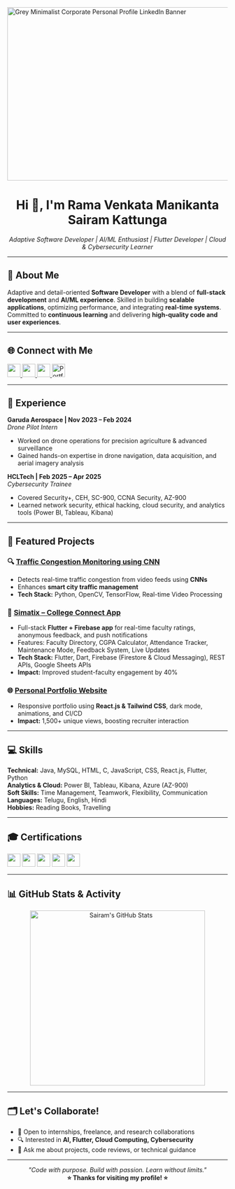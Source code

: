 <img width="1584" height="396" alt="Grey Minimalist Corporate Personal Profile LinkedIn Banner" src="https://github.com/user-attachments/assets/9fa9e5e4-ec29-4aa2-bc61-cd01e3556aa3" />

<h1 align="center">Hi 👋, I'm Rama Venkata Manikanta Sairam Kattunga</h1>
<p align="center"><i>Adaptive Software Developer | AI/ML Enthusiast | Flutter Developer | Cloud & Cybersecurity Learner</i></p>

---

## 💫 About Me

Adaptive and detail-oriented **Software Developer** with a blend of **full-stack development** and **AI/ML experience**. Skilled in building **scalable applications**, optimizing performance, and integrating **real-time systems**. Committed to **continuous learning** and delivering **high-quality code and user experiences**.

---

## 🌐 Connect with Me

<p align="left">
  <a href="https://www.linkedin.com/in/sairamkrvm123/" target="_blank">
    <img src="https://img.shields.io/badge/LinkedIn-0A66C2?style=for-the-badge&logo=linkedin&logoColor=white" height="30"/>
  </a>
  <a href="https://github.com/Sairam-kattunga" target="_blank">
    <img src="https://img.shields.io/badge/GitHub-181717?style=for-the-badge&logo=github&logoColor=white" height="30"/>
  </a>
  <a href="mailto:Sairamkattunga333@gmail.com" target="_blank">
    <img src="https://img.shields.io/badge/Email-D14836?style=for-the-badge&logo=gmail&logoColor=white" height="30"/>
  </a>
  <a href="https://simple-portfolio-sigma-orpin.vercel.app/" target="_blank">
    <img src="https://img.shields.io/badge/Portfolio-000000?style=for-the-badge&logo=vercel&logoColor=red" height="30" alt="Portfolio" />
  </a>
</p>


---

## 💼 Experience

**Garuda Aerospace | Nov 2023 – Feb 2024**  
*Drone Pilot Intern*  
- Worked on drone operations for precision agriculture & advanced surveillance  
- Gained hands-on expertise in drone navigation, data acquisition, and aerial imagery analysis

**HCLTech | Feb 2025 – Apr 2025**  
*Cybersecurity Trainee*  
- Covered Security+, CEH, SC-900, CCNA Security, AZ-900  
- Learned network security, ethical hacking, cloud security, and analytics tools (Power BI, Tableau, Kibana)

---

## 🧠 Featured Projects

### 🔍 [Traffic Congestion Monitoring using CNN](https://github.com/Sairam-kattunga/Traffic_Congestion_Monitoring_CNN)
- Detects real-time traffic congestion from video feeds using **CNNs**  
- Enhances **smart city traffic management**  
- **Tech Stack:** Python, OpenCV, TensorFlow, Real-time Video Processing 

### 📱 [Simatix – College Connect App](https://github.com/Sairam-kattunga/Simatix_A-College-Connect-App)
- Full-stack **Flutter + Firebase app** for real-time faculty ratings, anonymous feedback, and push notifications  
- Features: Faculty Directory, CGPA Calculator, Attendance Tracker, Maintenance Mode, Feedback System, Live Updates  
- **Tech Stack:** Flutter, Dart, Firebase (Firestore & Cloud Messaging), REST APIs, Google Sheets APIs  
- **Impact:** Improved student-faculty engagement by 40%  

### 🌐 [Personal Portfolio Website](https://simple-portfolio-sigma-orpin.vercel.app/)
- Responsive portfolio using **React.js & Tailwind CSS**, dark mode, animations, and CI/CD  
- **Impact:** 1,500+ unique views, boosting recruiter interaction  

---

## 💻 Skills

**Technical:** Java, MySQL, HTML, C, JavaScript, CSS, React.js, Flutter, Python  
**Analytics & Cloud:** Power BI, Tableau, Kibana, Azure (AZ-900)  
**Soft Skills:** Time Management, Teamwork, Flexibility, Communication  
**Languages:** Telugu, English, Hindi  
**Hobbies:** Reading Books, Travelling

---

## 🎓 Certifications

<p align="left">
  <img src="https://img.shields.io/badge/Oracle-FF0000?style=for-the-badge&logo=oracle&logoColor=white" height="30" />
  <img src="https://img.shields.io/badge/NPTEL-0073CF?style=for-the-badge&logo=nptel&logoColor=white" height="30" />
  <img src="https://img.shields.io/badge/GrowthSchool-00C853?style=for-the-badge&logo=googlescholar&logoColor=white" height="30" />
  <img src="https://img.shields.io/badge/Wipro-1E90FF?style=for-the-badge&logo=wipro&logoColor=white" height="30" />
  <img src="https://img.shields.io/badge/freeCodeCamp-006400?style=for-the-badge&logo=freecodecamp&logoColor=white" height="30" />
</p>

---

## 📊 GitHub Stats & Activity

<p align="center">
  <img src="https://github-readme-stats.vercel.app/api?username=Sairam-kattunga&show_icons=true&theme=radical" alt="Sairam's GitHub Stats" width="400"/>
</p>

---

## 🗂️ Let's Collaborate!

- 🤝 Open to internships, freelance, and research collaborations  
- 🔍 Interested in **AI, Flutter, Cloud Computing, Cybersecurity**  
- 💬 Ask me about projects, code reviews, or technical guidance  

---

<p align="center">
  <i>"Code with purpose. Build with passion. Learn without limits."</i><br>
  <b>⭐ Thanks for visiting my profile! ⭐</b>
</p>

